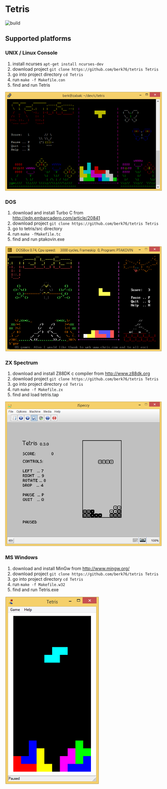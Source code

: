 # Tetris

![build](https://github.com/berk76/tetris/workflows/build/badge.svg)

## Supported platforms

### UNIX / Linux Console
  1. install ncurses `apt-get install ncurses-dev`
  1. download project `git clone https://github.com/berk76/tetris Tetris`
  1. go into project directory `cd Tetris`
  1. run `make -f Makefile.con`
  1. find and run Tetris

![Linux.PNG](doc/Linux.PNG)

### DOS
  1. download and install Turbo C from http://edn.embarcadero.com/article/20841
  1. download project `git clone https://github.com/berk76/tetris Tetris`
  1. go to tetris/src directory 
  1. run `make -fMakefile.tc`
  1. find and run ptakovin.exe

![DOS.PNG](doc/DOS.PNG)

### ZX Spectrum
  1. download and install Z88DK c compiler from http://www.z88dk.org
  1. download project `git clone https://github.com/berk76/tetris Tetris`
  1. go into project directory `cd Tetris`
  1. run `make -f Makefile.zx`
  1. find and load tetris.tap

![ZXS.PNG](doc/ZXS.PNG)

### MS Windows
  1. download and install MinGw from http://www.mingw.org/
  1. download project `git clone https://github.com/berk76/tetris Tetris`
  1. go into project directory `cd Tetris`
  1. run `make -f Makefile.w32`
  1. find and run Tetris.exe

![WIN32.PNG](doc/WIN32.PNG)
